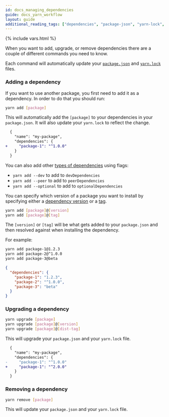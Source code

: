 ```yaml
---
id: docs_managing_dependencies
guide: docs_yarn_workflow
layout: guide
additional_reading_tags: ["dependencies", "package-json", "yarn-lock", "cli-add", "cli-upgrade", "cli-remove"]
---
```


{% include vars.html %}

When you want to add, upgrade, or remove dependencies there are a couple of
different commands you need to know.

Each command will automatically update your
[`package.json`]({{url_base}}/docs/package-json) and
[`yarn.lock`]({{url_base}}/docs/yarn-lock) files.

### Adding a dependency <a class="toc" id="toc-adding-a-dependency" href="#toc-adding-a-dependency"></a>

If you want to use another package, you first need to add it as a dependency.
In order to do that you should run:

```sh
yarn add [package]
```

This will automatically add the `[package]` to your dependencies in your
`package.json`. It will also update your `yarn.lock` to reflect the change.

```diff
  {
    "name": "my-package",
    "dependencies": {
+     "package-1": "^1.0.0"
    }
  }
```

You can also add other
[types of dependencies]({{url_base}}/docs/dependency-types) using flags:

- `yarn add --dev` to add to `devDependencies`
- `yarn add --peer` to add to `peerDependencies`
- `yarn add --optional` to add to `optionalDependencies`

You can specify which version of a package you want to install by specifying
either a [dependency version]({{url_base}}/docs/dependency-versions) or a
[tag]({{url_base}}/docs/cli/tag).

```sh
yarn add [package]@[version]
yarn add [package]@[tag]
```

The `[version]` or `[tag]` will be what gets added to your `package.json`
and then resolved against when installing the dependency.

For example:

```sh
yarn add package-1@1.2.3
yarn add package-2@^1.0.0
yarn add package-3@beta
```

```json
{
  "dependencies": {
    "package-1": "1.2.3",
    "package-2": "^1.0.0",
    "package-3": "beta"
  }
}
```



### Upgrading a dependency <a class="toc" id="toc-upgrading-a-dependency" href="#toc-upgrading-a-dependency"></a>

```sh
yarn upgrade [package]
yarn upgrade [package]@[version]
yarn upgrade [package]@[dist-tag]
```

This will upgrade your `package.json` and your `yarn.lock` file.

```diff
  {
    "name": "my-package",
    "dependencies": {
-     "package-1": "^1.0.0"
+     "package-1": "^2.0.0"
    }
  }
```

### Removing a dependency <a class="toc" id="toc-removing-a-dependency" href="#toc-removing-a-dependency"></a>

```sh
yarn remove [package]
```

This will update your `package.json` and your `yarn.lock` file.
